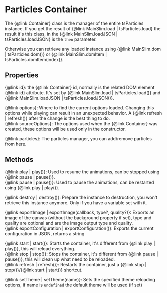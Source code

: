 # Particles Container

The {@link Container} class is the manager of the entire tsParticles instance. If you get the result of {@link MainSlim.load | tsParticles.load} the result it's this class, in the {@link MainSlim.loadJSON | tsParticles.loadJSON} is the `then` parameter.

Otherwise you can retrieve any loaded instance using {@link MainSlim.dom | tsParticles.dom()} or {@link MainSlim.domItem | tsParticles.domItem(index)}.

## Properties

{@link id}: the {@link Container} id, normally is the related DOM element {@link id} attribute. It's set by {@link MainSlim.load | tsParticles.load()} and {@link MainSlim.loadJSON | tsParticles.loadJSON()}.

{@link options}: Where to find the current options loaded. Changing this options while playing can result in an unexpected behavior. A {@link refresh | refresh()} after the change is the best thing to do.<br />
{@link sourceOptions}: The options used when the {@link Container} was created, these options will be used only in the constructor.

{@link particles}: The particles manager, you can add/remove particles from here.

## Methods

{@link play | play()}: Used to resume the animations, can be stopped using {@link pause | pause()}.<br />
{@link pause | pause()}: Used to pause the animations, can be restarted using {@link play | play()}.

{@link destroy | destroy()}: Prepare the instance to destruction, you won't retrieve this instance anymore. Only if you have a variable set with it.

{@link exportImage | exportImage(callback, type?, quality?)}: Exports an image of the canvas (without the background property if set), type and quality are optional and are the image output type and quality.<br />
{@link exportConfiguration | exportConfiguration()}: Exports the current configuration in JSON, returns a string

{@link start | start()}: Starts the container, it's different from {@link play | play()}, this will reload everything.<br />
{@link stop | stop()}: Stops the container, it's different from {@link pause | pause()}, this will clean up what need to be reloaded.<br />
{@link refresh | refresh()}: Restarts the container, just a {@link stop | stop()}/{@link start | start()} shortcut.

{@link setTheme | setTheme(name)}: Sets the specified theme reloading options, if name is `undefined` the default theme will be used (if set)
